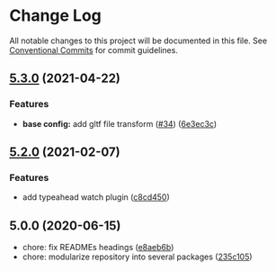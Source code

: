 # Change Log

All notable changes to this project will be documented in this file.
See [Conventional Commits](https://conventionalcommits.org) for commit guidelines.

## [5.3.0](https://github.com/moxystudio/jest-config/compare/v5.2.0...v5.3.0) (2021-04-22)


### Features

* **base config:** add gltf file transform ([#34](https://github.com/moxystudio/jest-config/issues/34)) ([6e3ec3c](https://github.com/moxystudio/jest-config/commit/6e3ec3c907b0a47b3bea9a48a52b7001e16e0880))



## [5.2.0](https://github.com/moxystudio/jest-config/compare/v5.1.0...v5.2.0) (2021-02-07)


### Features

* add typeahead watch plugin ([c8cd450](https://github.com/moxystudio/jest-config/commit/c8cd450025bc387e35ab13a9cc7d01e2695d683e))



## 5.0.0 (2020-06-15)

* chore: fix READMEs headings ([e8aeb6b](https://github.com/moxystudio/jest-config/commit/e8aeb6b))
* chore: modularize repository into several packages ([235c105](https://github.com/moxystudio/jest-config/commit/235c105))
